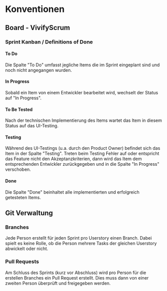 # Konventionen

## Board - VivifyScrum

### Sprint Kanban / Definitions of Done

#### To Do
Die Spalte "To Do" umfasst jegliche Items die im Sprint eingeplant sind und noch nicht angegangen wurden.

#### In Progress
Sobald ein Item von einem Entwickler bearbeitet wird, wechselt der Status auf "In Progress".

#### To Be Tested
Nach der technischen Implementierung des Items wartet das Item in diesem Status auf das UI-Testing. 

#### Testing
Während des UI-Testings (u.a. durch den Product Owner) befindet sich das Item in der Spalte "Testing". Treten beim Testing Fehler auf oder entspricht das Feature nicht den Akzeptanzkriterien, dann wird das Item dem entsprechenden Entwickler zurückgegeben und in die Spalte "In Progress" verschoben.

#### Done
Die Spalte "Done" beinhaltet alle implementierten und erfolgreich getesteten Items.

## Git Verwaltung

### Branches
Jede Person erstellt für jeden Sprint pro Userstory einen Branch. Dabei spielt es keine Rolle, ob die Person
mehrere Tasks der gleichen Userstory abwickelt oder nicht. 

### Pull Requests
Am Schluss des Sprints (kurz vor Abschluss) wird pro Person für die erstellen Branches ein Pull Request erstellt. Dies muss dann von einer zweiten Person überprüft und freigegeben werden.